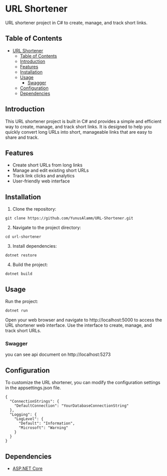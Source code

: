 # URL Shortener

URL shortener project in C# to create, manage, and track short links.

## Table of Contents

- [URL Shortener](#url-shortener)
  - [Table of Contents](#table-of-contents)
  - [Introduction](#introduction)
  - [Features](#features)
  - [Installation](#installation)
  - [Usage](#usage)
    - [Swagger](#swagger)
  - [Configuration](#configuration)
  - [Dependencies](#dependencies)

## Introduction

This URL shortener project is built in C# and provides a simple and efficient way to create, manage, and track short links. It is designed to help you quickly convert long URLs into short, manageable links that are easy to share and track.

## Features

- Create short URLs from long links
- Manage and edit existing short URLs
- Track link clicks and analytics
- User-friendly web interface

## Installation

1. Clone the repository:
```
git clone https://github.com/YunusAlamm/URL-Shortener.git
```

2. Navigate to the project directory:
```
cd url-shortener
```

3. Install dependencies:
```
dotnet restore
```

4. Build the project:
```
dotnet build
```

## Usage

Run the project:
```
dotnet run
```

Open your web browser and navigate to http://localhost:5000 to access the URL shortener web interface.
Use the interface to create, manage, and track short URLs.

### Swagger
you can see api document on http://localhost:5273

## Configuration

To customize the URL shortener, you can modify the configuration settings in the appsettings.json file.

```
{
  "ConnectionStrings": {
    "DefaultConnection": "YourDatabaseConnectionString"
  },
  "Logging": {
    "LogLevel": {
      "Default": "Information",
      "Microsoft": "Warning"
    }
  }
}
```

## Dependencies 
- [ASP.NET Core](https://docs.microsoft.com/en-us/aspnet/core/?view=aspnetcore-6.0)
